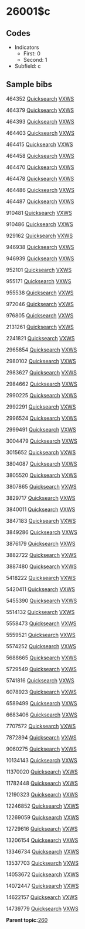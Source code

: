 # 26001$c

## Codes

-   Indicators
    -   First: 0
    -   Second: 1
-   Subfield: c

## Sample bibs

464352 [Quicksearch](https://search.library.yale.edu/catalog/464352) [VXWS](http://prodorbis.library.yale.edu:7014/vxws/GetHoldingsService?bibId=464352)

464379 [Quicksearch](https://search.library.yale.edu/catalog/464379) [VXWS](http://prodorbis.library.yale.edu:7014/vxws/GetHoldingsService?bibId=464379)

464393 [Quicksearch](https://search.library.yale.edu/catalog/464393) [VXWS](http://prodorbis.library.yale.edu:7014/vxws/GetHoldingsService?bibId=464393)

464403 [Quicksearch](https://search.library.yale.edu/catalog/464403) [VXWS](http://prodorbis.library.yale.edu:7014/vxws/GetHoldingsService?bibId=464403)

464415 [Quicksearch](https://search.library.yale.edu/catalog/464415) [VXWS](http://prodorbis.library.yale.edu:7014/vxws/GetHoldingsService?bibId=464415)

464458 [Quicksearch](https://search.library.yale.edu/catalog/464458) [VXWS](http://prodorbis.library.yale.edu:7014/vxws/GetHoldingsService?bibId=464458)

464470 [Quicksearch](https://search.library.yale.edu/catalog/464470) [VXWS](http://prodorbis.library.yale.edu:7014/vxws/GetHoldingsService?bibId=464470)

464478 [Quicksearch](https://search.library.yale.edu/catalog/464478) [VXWS](http://prodorbis.library.yale.edu:7014/vxws/GetHoldingsService?bibId=464478)

464486 [Quicksearch](https://search.library.yale.edu/catalog/464486) [VXWS](http://prodorbis.library.yale.edu:7014/vxws/GetHoldingsService?bibId=464486)

464487 [Quicksearch](https://search.library.yale.edu/catalog/464487) [VXWS](http://prodorbis.library.yale.edu:7014/vxws/GetHoldingsService?bibId=464487)

910481 [Quicksearch](https://search.library.yale.edu/catalog/910481) [VXWS](http://prodorbis.library.yale.edu:7014/vxws/GetHoldingsService?bibId=910481)

910486 [Quicksearch](https://search.library.yale.edu/catalog/910486) [VXWS](http://prodorbis.library.yale.edu:7014/vxws/GetHoldingsService?bibId=910486)

929162 [Quicksearch](https://search.library.yale.edu/catalog/929162) [VXWS](http://prodorbis.library.yale.edu:7014/vxws/GetHoldingsService?bibId=929162)

946938 [Quicksearch](https://search.library.yale.edu/catalog/946938) [VXWS](http://prodorbis.library.yale.edu:7014/vxws/GetHoldingsService?bibId=946938)

946939 [Quicksearch](https://search.library.yale.edu/catalog/946939) [VXWS](http://prodorbis.library.yale.edu:7014/vxws/GetHoldingsService?bibId=946939)

952101 [Quicksearch](https://search.library.yale.edu/catalog/952101) [VXWS](http://prodorbis.library.yale.edu:7014/vxws/GetHoldingsService?bibId=952101)

955171 [Quicksearch](https://search.library.yale.edu/catalog/955171) [VXWS](http://prodorbis.library.yale.edu:7014/vxws/GetHoldingsService?bibId=955171)

955538 [Quicksearch](https://search.library.yale.edu/catalog/955538) [VXWS](http://prodorbis.library.yale.edu:7014/vxws/GetHoldingsService?bibId=955538)

972046 [Quicksearch](https://search.library.yale.edu/catalog/972046) [VXWS](http://prodorbis.library.yale.edu:7014/vxws/GetHoldingsService?bibId=972046)

976805 [Quicksearch](https://search.library.yale.edu/catalog/976805) [VXWS](http://prodorbis.library.yale.edu:7014/vxws/GetHoldingsService?bibId=976805)

2131261 [Quicksearch](https://search.library.yale.edu/catalog/2131261) [VXWS](http://prodorbis.library.yale.edu:7014/vxws/GetHoldingsService?bibId=2131261)

2241821 [Quicksearch](https://search.library.yale.edu/catalog/2241821) [VXWS](http://prodorbis.library.yale.edu:7014/vxws/GetHoldingsService?bibId=2241821)

2965854 [Quicksearch](https://search.library.yale.edu/catalog/2965854) [VXWS](http://prodorbis.library.yale.edu:7014/vxws/GetHoldingsService?bibId=2965854)

2980102 [Quicksearch](https://search.library.yale.edu/catalog/2980102) [VXWS](http://prodorbis.library.yale.edu:7014/vxws/GetHoldingsService?bibId=2980102)

2983627 [Quicksearch](https://search.library.yale.edu/catalog/2983627) [VXWS](http://prodorbis.library.yale.edu:7014/vxws/GetHoldingsService?bibId=2983627)

2984662 [Quicksearch](https://search.library.yale.edu/catalog/2984662) [VXWS](http://prodorbis.library.yale.edu:7014/vxws/GetHoldingsService?bibId=2984662)

2990225 [Quicksearch](https://search.library.yale.edu/catalog/2990225) [VXWS](http://prodorbis.library.yale.edu:7014/vxws/GetHoldingsService?bibId=2990225)

2992291 [Quicksearch](https://search.library.yale.edu/catalog/2992291) [VXWS](http://prodorbis.library.yale.edu:7014/vxws/GetHoldingsService?bibId=2992291)

2996524 [Quicksearch](https://search.library.yale.edu/catalog/2996524) [VXWS](http://prodorbis.library.yale.edu:7014/vxws/GetHoldingsService?bibId=2996524)

2999491 [Quicksearch](https://search.library.yale.edu/catalog/2999491) [VXWS](http://prodorbis.library.yale.edu:7014/vxws/GetHoldingsService?bibId=2999491)

3004479 [Quicksearch](https://search.library.yale.edu/catalog/3004479) [VXWS](http://prodorbis.library.yale.edu:7014/vxws/GetHoldingsService?bibId=3004479)

3015652 [Quicksearch](https://search.library.yale.edu/catalog/3015652) [VXWS](http://prodorbis.library.yale.edu:7014/vxws/GetHoldingsService?bibId=3015652)

3804087 [Quicksearch](https://search.library.yale.edu/catalog/3804087) [VXWS](http://prodorbis.library.yale.edu:7014/vxws/GetHoldingsService?bibId=3804087)

3805520 [Quicksearch](https://search.library.yale.edu/catalog/3805520) [VXWS](http://prodorbis.library.yale.edu:7014/vxws/GetHoldingsService?bibId=3805520)

3807865 [Quicksearch](https://search.library.yale.edu/catalog/3807865) [VXWS](http://prodorbis.library.yale.edu:7014/vxws/GetHoldingsService?bibId=3807865)

3829717 [Quicksearch](https://search.library.yale.edu/catalog/3829717) [VXWS](http://prodorbis.library.yale.edu:7014/vxws/GetHoldingsService?bibId=3829717)

3840011 [Quicksearch](https://search.library.yale.edu/catalog/3840011) [VXWS](http://prodorbis.library.yale.edu:7014/vxws/GetHoldingsService?bibId=3840011)

3847183 [Quicksearch](https://search.library.yale.edu/catalog/3847183) [VXWS](http://prodorbis.library.yale.edu:7014/vxws/GetHoldingsService?bibId=3847183)

3849286 [Quicksearch](https://search.library.yale.edu/catalog/3849286) [VXWS](http://prodorbis.library.yale.edu:7014/vxws/GetHoldingsService?bibId=3849286)

3876179 [Quicksearch](https://search.library.yale.edu/catalog/3876179) [VXWS](http://prodorbis.library.yale.edu:7014/vxws/GetHoldingsService?bibId=3876179)

3882722 [Quicksearch](https://search.library.yale.edu/catalog/3882722) [VXWS](http://prodorbis.library.yale.edu:7014/vxws/GetHoldingsService?bibId=3882722)

3887480 [Quicksearch](https://search.library.yale.edu/catalog/3887480) [VXWS](http://prodorbis.library.yale.edu:7014/vxws/GetHoldingsService?bibId=3887480)

5418222 [Quicksearch](https://search.library.yale.edu/catalog/5418222) [VXWS](http://prodorbis.library.yale.edu:7014/vxws/GetHoldingsService?bibId=5418222)

5420411 [Quicksearch](https://search.library.yale.edu/catalog/5420411) [VXWS](http://prodorbis.library.yale.edu:7014/vxws/GetHoldingsService?bibId=5420411)

5455390 [Quicksearch](https://search.library.yale.edu/catalog/5455390) [VXWS](http://prodorbis.library.yale.edu:7014/vxws/GetHoldingsService?bibId=5455390)

5514132 [Quicksearch](https://search.library.yale.edu/catalog/5514132) [VXWS](http://prodorbis.library.yale.edu:7014/vxws/GetHoldingsService?bibId=5514132)

5558473 [Quicksearch](https://search.library.yale.edu/catalog/5558473) [VXWS](http://prodorbis.library.yale.edu:7014/vxws/GetHoldingsService?bibId=5558473)

5559521 [Quicksearch](https://search.library.yale.edu/catalog/5559521) [VXWS](http://prodorbis.library.yale.edu:7014/vxws/GetHoldingsService?bibId=5559521)

5574252 [Quicksearch](https://search.library.yale.edu/catalog/5574252) [VXWS](http://prodorbis.library.yale.edu:7014/vxws/GetHoldingsService?bibId=5574252)

5688665 [Quicksearch](https://search.library.yale.edu/catalog/5688665) [VXWS](http://prodorbis.library.yale.edu:7014/vxws/GetHoldingsService?bibId=5688665)

5729549 [Quicksearch](https://search.library.yale.edu/catalog/5729549) [VXWS](http://prodorbis.library.yale.edu:7014/vxws/GetHoldingsService?bibId=5729549)

5741816 [Quicksearch](https://search.library.yale.edu/catalog/5741816) [VXWS](http://prodorbis.library.yale.edu:7014/vxws/GetHoldingsService?bibId=5741816)

6078923 [Quicksearch](https://search.library.yale.edu/catalog/6078923) [VXWS](http://prodorbis.library.yale.edu:7014/vxws/GetHoldingsService?bibId=6078923)

6589499 [Quicksearch](https://search.library.yale.edu/catalog/6589499) [VXWS](http://prodorbis.library.yale.edu:7014/vxws/GetHoldingsService?bibId=6589499)

6683406 [Quicksearch](https://search.library.yale.edu/catalog/6683406) [VXWS](http://prodorbis.library.yale.edu:7014/vxws/GetHoldingsService?bibId=6683406)

7707572 [Quicksearch](https://search.library.yale.edu/catalog/7707572) [VXWS](http://prodorbis.library.yale.edu:7014/vxws/GetHoldingsService?bibId=7707572)

7872894 [Quicksearch](https://search.library.yale.edu/catalog/7872894) [VXWS](http://prodorbis.library.yale.edu:7014/vxws/GetHoldingsService?bibId=7872894)

9060275 [Quicksearch](https://search.library.yale.edu/catalog/9060275) [VXWS](http://prodorbis.library.yale.edu:7014/vxws/GetHoldingsService?bibId=9060275)

10134143 [Quicksearch](https://search.library.yale.edu/catalog/10134143) [VXWS](http://prodorbis.library.yale.edu:7014/vxws/GetHoldingsService?bibId=10134143)

11370020 [Quicksearch](https://search.library.yale.edu/catalog/11370020) [VXWS](http://prodorbis.library.yale.edu:7014/vxws/GetHoldingsService?bibId=11370020)

11782448 [Quicksearch](https://search.library.yale.edu/catalog/11782448) [VXWS](http://prodorbis.library.yale.edu:7014/vxws/GetHoldingsService?bibId=11782448)

12190323 [Quicksearch](https://search.library.yale.edu/catalog/12190323) [VXWS](http://prodorbis.library.yale.edu:7014/vxws/GetHoldingsService?bibId=12190323)

12246852 [Quicksearch](https://search.library.yale.edu/catalog/12246852) [VXWS](http://prodorbis.library.yale.edu:7014/vxws/GetHoldingsService?bibId=12246852)

12269059 [Quicksearch](https://search.library.yale.edu/catalog/12269059) [VXWS](http://prodorbis.library.yale.edu:7014/vxws/GetHoldingsService?bibId=12269059)

12729616 [Quicksearch](https://search.library.yale.edu/catalog/12729616) [VXWS](http://prodorbis.library.yale.edu:7014/vxws/GetHoldingsService?bibId=12729616)

13206154 [Quicksearch](https://search.library.yale.edu/catalog/13206154) [VXWS](http://prodorbis.library.yale.edu:7014/vxws/GetHoldingsService?bibId=13206154)

13346734 [Quicksearch](https://search.library.yale.edu/catalog/13346734) [VXWS](http://prodorbis.library.yale.edu:7014/vxws/GetHoldingsService?bibId=13346734)

13537703 [Quicksearch](https://search.library.yale.edu/catalog/13537703) [VXWS](http://prodorbis.library.yale.edu:7014/vxws/GetHoldingsService?bibId=13537703)

14053672 [Quicksearch](https://search.library.yale.edu/catalog/14053672) [VXWS](http://prodorbis.library.yale.edu:7014/vxws/GetHoldingsService?bibId=14053672)

14072447 [Quicksearch](https://search.library.yale.edu/catalog/14072447) [VXWS](http://prodorbis.library.yale.edu:7014/vxws/GetHoldingsService?bibId=14072447)

14622157 [Quicksearch](https://search.library.yale.edu/catalog/14622157) [VXWS](http://prodorbis.library.yale.edu:7014/vxws/GetHoldingsService?bibId=14622157)

14739779 [Quicksearch](https://search.library.yale.edu/catalog/14739779) [VXWS](http://prodorbis.library.yale.edu:7014/vxws/GetHoldingsService?bibId=14739779)

**Parent topic:**[260](../../tags/260/260.md)

